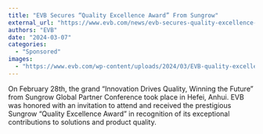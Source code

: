 ```yaml
---
title: "EVB Secures “Quality Excellence Award” From Sungrow"
external_url: "https://www.evb.com/news/evb-secures-quality-excellence-award-from-sungrow/"
authors: "EVB"
date: "2024-03-07"
categories:
  - "Sponsored"
images:
  - "https://www.evb.com/wp-content/uploads/2024/03/EVB-quality-excellence-award.jpg"
---
```


On February 28th, the grand “Innovation Drives Quality, Winning the Future” from Sungrow Global Partner Conference took place in Hefei, Anhui. EVB was honored with an invitation to attend and received the prestigious Sungrow “Quality Excellence Award” in recognition of its exceptional contributions to solutions and product quality.